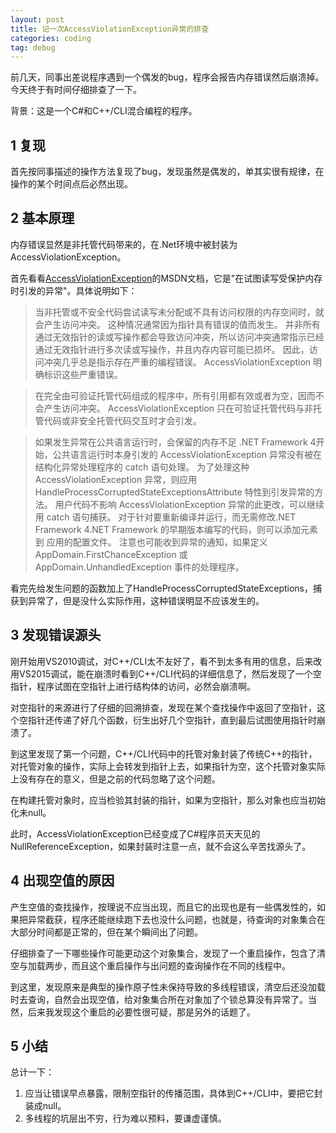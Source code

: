 ```yaml
---
layout: post
title: 记一次AccessViolationException异常的排查
categories: coding
tag: debug
---
```


前几天，同事出差说程序遇到一个偶发的bug，程序会报告内存错误然后崩溃掉。今天终于有时间仔细排查了一下。

背景：这是一个C#和C++/CLI混合编程的程序。

## 1 复现

首先按同事描述的操作方法复现了bug，发现虽然是偶发的，单其实很有规律，在操作的某个时间点后必然出现。

## 2 基本原理

内存错误显然是非托管代码带来的，在.Net环境中被封装为AccessViolationException。

首先看看[AccessViolationException](https://msdn.microsoft.com/ZH-CN/library/45bkekh3(v=VS.110,d=hv.2).aspx)的MSDN文档，它是"在试图读写受保护内存时引发的异常"。具体说明如下：

> 当非托管或不安全代码尝试读写未分配或不具有访问权限的内存空间时，就会产生访问冲突。 这种情况通常因为指针具有错误的值而发生。 并非所有通过无效指针的读或写操作都会导致访问冲突，所以访问冲突通常指示已经通过无效指针进行多次读或写操作，并且内存内容可能已损坏。 因此，访问冲突几乎总是指示存在严重的编程错误。 AccessViolationException 明确标识这些严重错误。

> 在完全由可验证托管代码组成的程序中，所有引用都有效或者为空，因而不会产生访问冲突。 AccessViolationException 只在可验证托管代码与非托管代码或非安全托管代码交互时才会引发。

> 如果发生异常在公共语言运行时，会保留的内存不足 .NET Framework 4开始，公共语言运行时本身引发的 AccessViolationException 异常没有被在结构化异常处理程序的 catch 语句处理。 为了处理这种 AccessViolationException 异常，则应用 HandleProcessCorruptedStateExceptionsAttribute 特性到引发异常的方法。 用户代码不影响 AccessViolationException 异常的此更改，可以继续用 catch 语句捕获。 对于针对要重新编译并运行，而无需修改.NET Framework 4.NET Framework 的早期版本编写的代码，则可以添加元素到 <legacyCorruptedStateExceptionsPolicy> 应用的配置文件。 注意也可能收到异常的通知，如果定义 AppDomain.FirstChanceException 或 AppDomain.UnhandledException 事件的处理程序。

看完先给发生问题的函数加上了HandleProcessCorruptedStateExceptions，捕获到异常了，但是没什么实际作用，这种错误明显不应该发生的。

## 3 发现错误源头

刚开始用VS2010调试，对C++/CLI太不友好了，看不到太多有用的信息，后来改用VS2015调试，能在崩溃时看到C++/CLI代码的详细信息了，然后发现了一个空指针，程序试图在空指针上进行结构体的访问，必然会崩溃啊。

对空指针的来源进行了仔细的回溯排查，发现在某个查找操作中返回了空指针，这个空指针还传递了好几个函数，衍生出好几个空指针，直到最后试图使用指针时崩溃了。

到这里发现了第一个问题，C++/CLI代码中的托管对象封装了传统C++的指针，对托管对象的操作，实际上会转发到指针上去，如果指针为空，这个托管对象实际上没有存在的意义，但是之前的代码忽略了这个问题。

在构建托管对象时，应当检验其封装的指针，如果为空指针，那么对象也应当初始化未null。

此时，AccessViolationException已经变成了C#程序员天天见的NullReferenceException，如果封装时注意一点，就不会这么辛苦找源头了。

## 4 出现空值的原因

产生空值的查找操作，按理说不应当出现，而且它的出现也是有一些偶发性的，如果把异常截获，程序还能继续跑下去也没什么问题，也就是，待查询的对象集合在大部分时间都是正常的，但在某个瞬间出了问题。

仔细排查了一下哪些操作可能更动这个对象集合，发现了一个重启操作，包含了清空与加载两步，而且这个重启操作与出问题的查询操作在不同的线程中。

到这里，发现原来是典型的操作原子性未保持导致的多线程错误，清空后还没加载时去查询，自然会出现空值，给对象集合所在对象加了个锁总算没有异常了。当然，后来我发现这个重启的必要性很可疑，那是另外的话题了。

## 5 小结

总计一下：

1. 应当让错误早点暴露，限制空指针的传播范围，具体到C++/CLI中，要把它封装成null。
2. 多线程的坑层出不穷，行为难以预料，要谦虚谨慎。
